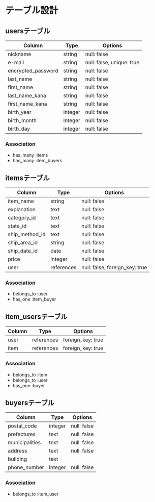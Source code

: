 # テーブル設計

## usersテーブル

|Column                |Type     |Options                   |
|----------------------|---------|--------------------------|
| nickname             | string  | null: false              |
| e-mail               | string  | null: false, unique: true|
| encrypted_password   | string  | null: false              |
| last_name            | string  | null: false              |
| first_name           | string  | null: false              |
| last_name_kana       | string  | null: false              |
| first_name_kana      | string  | null: false              |
| birth_year           | integer | null: false              |
| birth_month          | integer | null: false              |
| birth_day            | integer | null: false              |

### Association
- has_many :items
- has_many :item_buyers

## itemsテーブル

|Column         |Type        |Options                        |
|---------------|------------|-------------------------------|
| item_name     | string     | null: false                   |
| explanation   | text       | null: false                   |
| category_id   | text       | null: false                   |
| state_id      | text       | null: false                   |
| ship_method_id| text       | null: false                   |
| ship_area_id  | string     | null: false                   |
| ship_date_id  | date       | null: false                   |
| price         | integer    | null: false                   |
| user          | references | null: false, foreign_key: true|

### Association
- belongs_to :user
- has_one :item_buyer

## item_usersテーブル

|Column|Type        |Options          |
|------|------------|-----------------|
|user  | references |foreign_key: true|
|item  | references |foreign_key: true|

### Association
- belongs_to :item
- belongs_to :user
- has_one :buyer

## buyersテーブル

|Column          |Type     |Options      |
|----------------|---------|-------------|
| postal_code    | integer | null: false |
| prefectures    | text    | null: false |
| municipalities | text    | null: false |
| address        | text    | null: false |
| building       | text    |             |
| phone_number   | integer | null: false |

### Association
- belongs_to :item_user